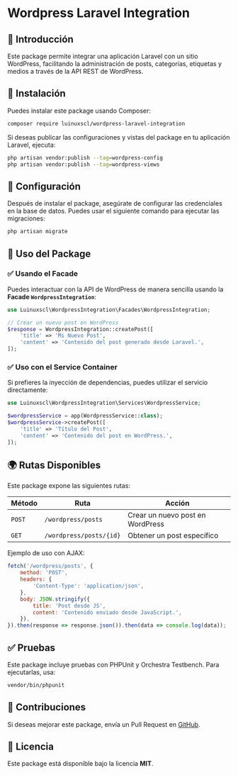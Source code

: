 # Wordpress Laravel Integration

## 📌 Introducción
Este package permite integrar una aplicación Laravel con un sitio WordPress, facilitando la administración de posts, categorías, etiquetas y medios a través de la API REST de WordPress.

## 🚀 Instalación

Puedes instalar este package usando Composer:

```bash
composer require luinuxscl/wordpress-laravel-integration
```

Si deseas publicar las configuraciones y vistas del package en tu aplicación Laravel, ejecuta:

```bash
php artisan vendor:publish --tag=wordpress-config
php artisan vendor:publish --tag=wordpress-views
```

## 📄 Configuración

Después de instalar el package, asegúrate de configurar las credenciales en la base de datos. Puedes usar el siguiente comando para ejecutar las migraciones:

```bash
php artisan migrate
```

## 🔧 Uso del Package

### ✅ **Usando el Facade**
Puedes interactuar con la API de WordPress de manera sencilla usando la **Facade `WordpressIntegration`**:

```php
use Luinuxscl\WordpressIntegration\Facades\WordpressIntegration;

// Crear un nuevo post en WordPress
$response = WordpressIntegration::createPost([
    'title' => 'Mi Nuevo Post',
    'content' => 'Contenido del post generado desde Laravel.',
]);
```

### ✅ **Uso con el Service Container**
Si prefieres la inyección de dependencias, puedes utilizar el servicio directamente:

```php
use Luinuxscl\WordpressIntegration\Services\WordpressService;

$wordpressService = app(WordpressService::class);
$wordpressService->createPost([
    'title' => 'Título del Post',
    'content' => 'Contenido del post en WordPress.',
]);
```

## 🌍 Rutas Disponibles
Este package expone las siguientes rutas:

| Método  | Ruta                   | Acción                           |
|---------|------------------------|---------------------------------|
| `POST`  | `/wordpress/posts`      | Crear un nuevo post en WordPress |
| `GET`   | `/wordpress/posts/{id}` | Obtener un post específico      |

Ejemplo de uso con AJAX:
```javascript
fetch('/wordpress/posts', {
    method: 'POST',
    headers: {
        'Content-Type': 'application/json',
    },
    body: JSON.stringify({
        title: 'Post desde JS',
        content: 'Contenido enviado desde JavaScript.',
    }),
}).then(response => response.json()).then(data => console.log(data));
```

## ✅ Pruebas
Este package incluye pruebas con PHPUnit y Orchestra Testbench. Para ejecutarlas, usa:

```bash
vendor/bin/phpunit
```

## 🎯 Contribuciones
Si deseas mejorar este package, envía un Pull Request en [GitHub](https://github.com/luinuxscl/wordpress-laravel-integration).

## 📄 Licencia
Este package está disponible bajo la licencia **MIT**.